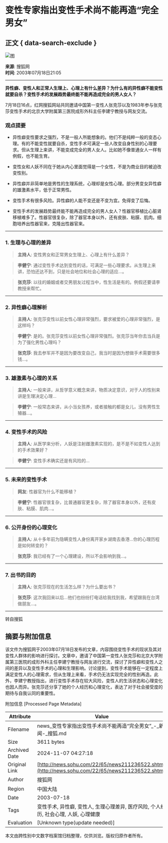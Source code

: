 # 变性专家指出变性手术尚不能再造“完全男女”

## 正文 { data-search-exclude }


![图](https://images.sohu.com/ccc.gif)

**来源**: 搜狐网  
**时间**: 2003年07月18日21:05  

---

**异性癖、变性人和正常人生理上、心理上有什么差异？为什么有的异性癖不能变性就要自杀？变性手术的发展趋势最终能不能再造成完全的男人女人？** 

7月18日16点，红网搜狐网站共同邀请中国第一变性人张克莎以及1983年参与张克莎变性手术的北京大学附属第三医院成形外科主任李建宁教授与网友交流。

### 观点提要

- 异性癖变性要求之强烈，不是一般人所能想象的。他们不是纯粹一般的变态心理。有的不能变性就要自杀，变性手术可满足一些人改变自身性别的心理要求。但从生理上来讲，不能变成完全的男人女人。比如她不像普通女人一样有例假，也不能生育。

- 变性女和人妖不同在于她从内心里面觉得是一个女性，不是为商业目的被迫改变性别。

- 异性癖并非简单地是男性的生理系统，心理却是女性心理。部分男变女异性癖的雄激素水平，低于正常男性。

- 变性手术有很多风险。异性癖的人能不变还是不变为宜。免得变了后悔。

- 变性手术的发展趋势最终能不能再造成完全的男人女人？性器官移植比心脏肾移植难多了。性器官很复杂，除了器官本身以外，还有皮肤、粘膜、肌肉。细胞培养出性器官来，克隆出性器官来。

---

### 1. 生理与心理的差异

> **主持人**: 变性男女和正常男女生理上、心理上有什么差异？

> **李健宁**: 通过变性手术达到变性的话，可满足一些心理要求。从生理上来讲，恐怕还达不到，只是社会地位和社会心理的适应...。

> **张克莎**: 以往的婚姻或者交男朋友过程当中，性生活是有的。例假还要请李教授来帮忙。

---

### 2. 异性癖心理解析

> **主持人**: 张克莎变性以前女性心理非常强烈，要求被爱的心理非常强烈，是这样吗？

> **李健宁**: 是的。张克莎变性以前女性心理非常强烈。张克莎当年你去当兵是为了强化男性心理吗？

> **张克莎**: 我去参军并不是因为要改变自己，我当时是因为想做手术需要很多钱...。

---

### 3. 雄激素与心理的关系

> **主持人**: 一般来讲，从哲学意义概念来讲，物质决定意识，对于人的性别来讲是生理决定心理...

> **李健宁**: 一般常态来讲，从小当女孩养，或者接触的都是女儿，没有男性生殖器...。

---

### 4. 变性手术的风险

> **主持人**: 从医学来分析，人妖是注射雌激素实现的，是不是不如变性人达到的手术效果好？

> **李健宁**: 变性手术确实还是有风险的...

---

### 5. 未来的变性手术

> **网友**: 性器官为什么不能移植？

> **李健宁**: 性器官很复杂，比普通器官更复杂，除了器官本身以外，还有皮肤、粘膜、肌肉...。

---

### 6. 公开身份的心理变化

> **主持人**: 从十多年前为隐瞒变性人身份离开家乡湖南去香港...你的心理历程是如何转变的？

> **张克莎**: 我已经有了一个心理建设，所以不会影响到我...。

---

### 7. 出书的目的

> **主持人**: 张克莎现在的生活怎么样？为什么要出书？

> **张克莎**: 这次我回来以后...他们也纷纷打电话给我找到我，希望跟我在台湾做朋友...。

---

转自搜狐

## 摘要与附加信息

<!-- tcd_abstract -->
该文件为搜狐网于2003年07月18日发布的文章，内容围绕变性手术的现状及其对变性人群体的影响进行探讨。文章中，邀请了中国第一变性人张克莎和北京大学附属第三医院的成形外科主任李建宁教授与网友进行交流，探讨了异性癖和变性人之间的差异以及变性手术的心理和生理影响。讨论提到，变性手术能够在一定程度上满足变性人的心理需求，但从生理上来看，手术仍无法实现完全的性别再造。此外，李建宁教授指出，进行变性手术存在较大风险，变性人的生活状态和心理变化也因人而异。张克莎还分享了她的个人经历和心理变化，表达了对于社会接受度的期待与自我认同的重要性。
<!-- tcd_abstract_end -->

附加信息 [Processed Page Metadata]

| Attribute       | Value                                  |
|-----------------|----------------------------------------|
| Filename        | news_变性专家指出变性手术尚不能再造“完全男女”_-_新闻-_搜狐.md                             |
| Size            | 3611 bytes                           |
| Archived Date   | 2024-11-07 04:27:18                             |
| Original Link   | [http://news.sohu.com/22/65/news211236522.shtml](http://news.sohu.com/22/65/news211236522.shtml)                       |
| Author          | 搜狐网                               |
| Region          | 中国大陆                               |
| Date            | 2003-07-18                                 |
| Tags            | 变性手术, 异性癖, 变性人, 生理心理差异, 医疗风险, 个人经历, 社会心理, 人妖, 心理健康                                 |
| Evaluation            | [Unknown type(update needed)]                                 |
<!-- tcd_table_end -->

本文由跨性别中文数字档案馆归档整理，仅供浏览。版权归原作者所有。
